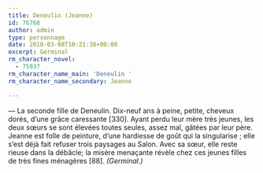 ```yaml
---
title: Deneulin (Jeanne)
id: 76768
author: admin
type: personnage
date: 2010-03-08T10:21:38+00:00
excerpt: Germinal
rm_character_novel:
  - 75937
rm_character_name_main: 'Deneulin '
rm_character_name_secondary: Jeanne

---
```

— La seconde fille de Deneulin. Dix-neuf ans à peine, petite, cheveux dorés, d&rsquo;une grâce caressante [330]. Ayant perdu leur mère très jeunes, les deux sœurs se sont élevées toutes seules, assez mal, gâtées par leur père. Jeanne est folle de peinture, d&rsquo;une hardiesse de goût qui la singularise ; elle s&rsquo;est déjà fait refuser trois paysages au Salon. Avec sa sœur, elle reste rieuse dans la débâcle; la misère menaçante révèle chez ces jeunes filles de très fines ménagères [88]. _(Germinal.)_